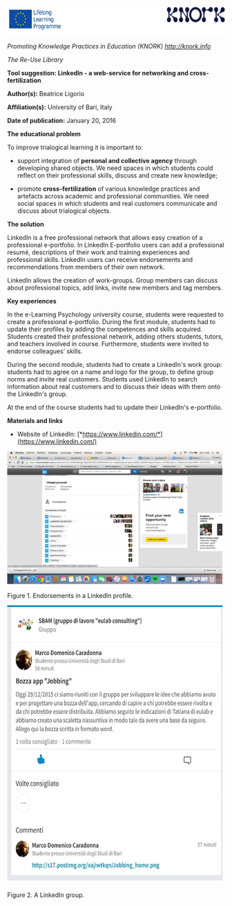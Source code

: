 <img src="images\6b6390a4416131f82b6ffb509f6e779e5dd9630f/media/image01.png" width="624" height="65" />

*Promoting Knowledge Practices in Education (KNORK) http://knork.info*

*The Re-Use Library*

**Tool suggestion: LinkedIn - a web-service for networking and cross-fertilization**

**Author(s):** Beatrice Ligorio

**Affiliation(s):** University of Bari, Italy

**Date of publication:** January 20, 2016

**The educational problem**

To improve trialogical learning it is important to:

-   support integration of **personal and collective agency** through developing shared objects. We need spaces in which students could reflect on their professional skills, discuss and create new knowledge;

-   promote **cross-fertilization** of various knowledge practices and artefacts across academic and professional communities. We need social spaces in which students and real customers communicate and discuss about trialogical objects.

**The solution**

LinkedIn is a free professional network that allows easy creation of a professional e-portfolio. In LinkedIn E-portfolio users can add a professional resumé, descriptions of their work and training experiences and professional skills. LinkedIn users can receive endorsements and recommendations from members of their own network.

LinkedIn allows the creation of work-groups. Group members can discuss about professional topics, add links, invite new members and tag members.

**Key experiences**

In the e-Learning Psychology university course, students were requested to create a professional e-portfolio. During the first module, students had to update their profiles by adding the competences and skills acquired. Students created their professional network, adding others students, tutors, and teachers involved in course. Furthermore, students were invited to endorse colleagues’ skills.

During the second module, students had to create a LinkedIn's work group: students had to agree on a name and logo for the group, to define group norms and invite real customers. Students used LinkedIn to search information about real customers and to discuss their ideas with them onto the LinkedIn's group.

At the end of the course students had to update their LinkedIn's e-portfolio.

**Materials and links**

-   Website of LinkedIn: [*https://www.linkedin.com/*](https://www.linkedin.com/)

<img src="images\6b6390a4416131f82b6ffb509f6e779e5dd9630f/media/image05.png" width="624" height="309" />

Figure 1. Endorsements in a LinkedIn profile.

<img src="images\6b6390a4416131f82b6ffb509f6e779e5dd9630f/media/image03.png" width="624" height="645" />

Figure 2. A LinkedIn group.
